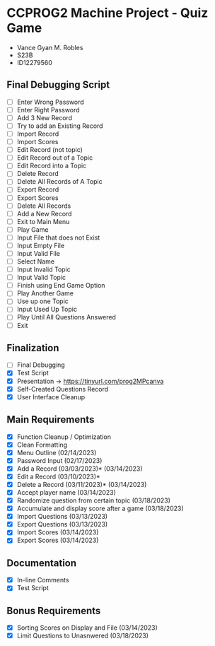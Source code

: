 # CCPROG2 Machine Project - Quiz Game
- Vance Gyan M. Robles
- S23B
- ID12279560

## Final Debugging Script
- [ ] Enter Wrong Password
- [ ] Enter Right Password 
- [ ] Add 3 New Record
- [ ] Try to add an Existing Record
- [ ] Import Record
- [ ] Import Scores
- [ ] Edit Record (not topic)
- [ ] Edit Record out of a Topic
- [ ] Edit Record into a Topic
- [ ] Delete Record
- [ ] Delete All Records of A Topic
- [ ] Export Record
- [ ] Export Scores
- [ ] Delete All Records
- [ ] Add a New Record
- [ ] Exit to Main Menu
- [ ] Play Game
- [ ] Input File that does not Exist
- [ ] Input Empty File
- [ ] Input Valid File
- [ ] Select Name
- [ ] Input Invalid Topic
- [ ] Input Valid Topic
- [ ] Finish using End Game Option
- [ ] Play Another Game
- [ ] Use up one Topic
- [ ] Input Used Up Topic
- [ ] Play Until All Questions Answered
- [ ] Exit

## Finalization
- [ ] Final Debugging
- [x] Test Script
- [x] Presentation -> https://tinyurl.com/prog2MPcanva
- [x] Self-Created Questions Record
- [x] User Interface Cleanup

## Main Requirements
- [x] Function Cleanup / Optimization
- [x] Clean Formatting
- [x] Menu Outline (02/14/2023)
- [x] Password Input (02/17/2023)
- [x] Add a Record (03/03/2023)* (03/14/2023)
- [x] Edit a Record (03/10/2023)*
- [x] Delete a Record (03/11/2023)* (03/14/2023)
- [x] Accept player name (03/14/2023)
- [x] Randomize question from certain topic (03/18/2023)
- [x] Accumulate and display score after a game (03/18/2023)
- [x] Import Questions (03/13/2023)
- [x] Export Questions (03/13/2023)
- [x] Import Scores (03/14/2023)
- [x] Export Scores (03/14/2023)

## Documentation
- [x] In-line Comments
- [x] Test Script

## Bonus Requirements
- [x] Sorting Scores on Display and File (03/14/2023)
- [x] Limit Questions to Unasnwered (03/18/2023)
